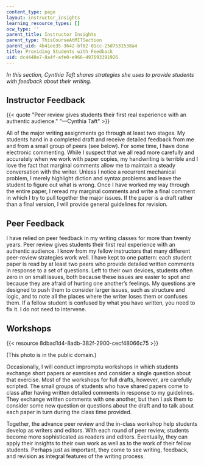 ```yaml
---
content_type: page
layout: instructor_insights
learning_resource_types: []
ocw_type: ''
parent_title: Instructor Insights
parent_type: ThisCourseAtMITSection
parent_uid: 4b41ee35-3642-bf02-01cc-25d7531538a4
title: Providing Students with Feedback
uid: dc4448e7-8a4f-afe0-e966-497693391926
---
```


_In this section, Cynthia Taft shares strategies she uses to provide students with feedback about their writing._

Instructor Feedback
-------------------

{{< quote "Peer review gives students their first real experience with an authentic audience." "—Cynthia Taft" >}}

All of the major writing assignments go through at least two stages. My students hand in a completed draft and receive detailed feedback from me and from a small group of peers (see below). For some time, I have done electronic commenting. While I suspect that we all read more carefully and accurately when we work with paper copies, my handwriting is terrible and I love the fact that marginal comments allow me to maintain a steady conversation with the writer. Unless I notice a recurrent mechanical problem, I merely highlight diction and syntax problems and leave the student to figure out what is wrong. Once I have worked my way through the entire paper, I reread my marginal comments and write a final comment in which I try to pull together the major issues. If the paper is a draft rather than a final version, I will provide general guidelines for revision.

Peer Feedback
-------------

I have relied on peer feedback in my writing classes for more than twenty years. Peer review gives students their first real experience with an authentic audience. I know from my fellow instructors that many different peer-review strategies work well. I have kept to one pattern: each student paper is read by at least two peers who provide detailed written comments in response to a set of questions. Left to their own devices, students often zero in on small issues, both because these issues are easier to spot and because they are afraid of hurting one another’s feelings. My questions are designed to push them to consider larger issues, such as structure and logic, and to note all the places where the writer loses them or confuses them. If a fellow student is confused by what you have written, you need to fix it. I do not need to intervene.

Workshops
---------

{{< resource 8dbad1d4-8adb-382f-2900-cecf48066c75 >}}  

(This photo is in the public domain.)

Occasionally, I will conduct impromptu workshops in which students exchange short papers or exercises and consider a single question about that exercise. Most of the workshops for full drafts, however, are carefully scripted. The small groups of students who have shared papers come to class after having written detailed comments in response to my guidelines. They exchange written comments with one another, but then I ask them to consider some new question or questions about the draft and to talk about each paper in turn during the class time provided.

Together, the advance peer review and the in-class workshop help students develop as writers and editors. With each round of peer review, students become more sophisticated as readers and editors. Eventually, they can apply their insights to their own work as well as to the work of their fellow students. Perhaps just as important, they come to see writing, feedback, and revision as integral features of the writing process.